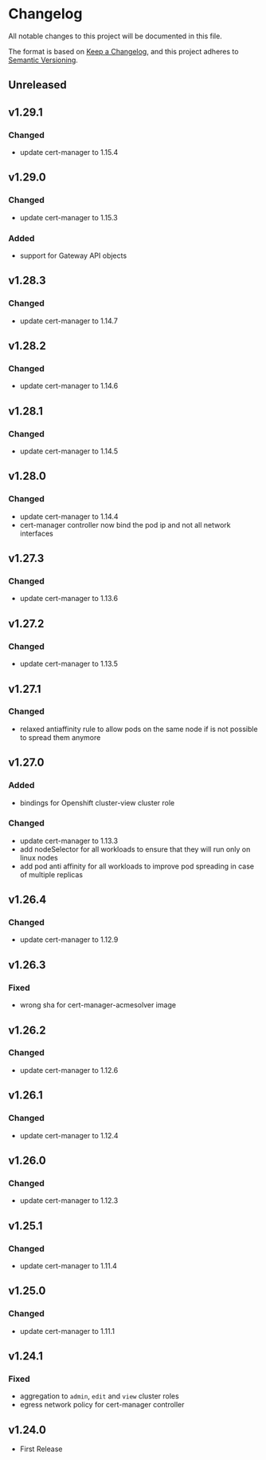 # Changelog

All notable changes to this project will be documented in this file.

The format is based on [Keep a Changelog](https://keepachangelog.com/en/1.0.0/),
and this project adheres to [Semantic Versioning](https://semver.org/spec/v2.0.0.html).

## Unreleased

## v1.29.1

### Changed

- update cert-manager to 1.15.4

## v1.29.0

### Changed

- update cert-manager to 1.15.3

### Added

- support for Gateway API objects

## v1.28.3

### Changed

- update cert-manager to 1.14.7

## v1.28.2

### Changed

- update cert-manager to 1.14.6

## v1.28.1

### Changed

- update cert-manager to 1.14.5

## v1.28.0

### Changed

- update cert-manager to 1.14.4
- cert-manager controller now bind the pod ip and not all network interfaces

## v1.27.3

### Changed

- update cert-manager to 1.13.6

## v1.27.2

### Changed

- update cert-manager to 1.13.5

## v1.27.1

### Changed

- relaxed antiaffinity rule to allow pods on the same node if is not possible to spread them anymore

## v1.27.0

### Added

- bindings for Openshift cluster-view cluster role

### Changed

- update cert-manager to 1.13.3
- add nodeSelector for all workloads to ensure that they will run only on linux nodes
- add pod anti affinity for all workloads to improve pod spreading in case of multiple replicas

## v1.26.4

### Changed

- update cert-manager to 1.12.9

## v1.26.3

### Fixed

- wrong sha for cert-manager-acmesolver image

## v1.26.2

### Changed

- update cert-manager to 1.12.6

## v1.26.1

### Changed

- update cert-manager to 1.12.4

## v1.26.0

### Changed

- update cert-manager to 1.12.3

## v1.25.1

### Changed

- update cert-manager to 1.11.4

## v1.25.0

### Changed

- update cert-manager to 1.11.1

## v1.24.1

### Fixed

- aggregation to `admin`, `edit` and `view` cluster roles
- egress network policy for cert-manager controller

## v1.24.0

- First Release
